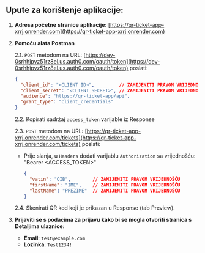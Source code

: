 ## Upute za korištenje aplikacije:

1. **Adresa početne stranice aplikacije:** [https://qr-ticket-app-xrrj.onrender.com](https://qr-ticket-app-xrrj.onrender.com)

2. **Pomoću alata Postman**

   2.1. `POST` metodom na URL: [https://dev-0srhhjpvz51rz8el.us.auth0.com/oauth/token](https://dev-0srhhjpvz51rz8el.us.auth0.com/oauth/token) poslati:
     ```json
     {
       "client_id": "<CLIENT ID>",         // ZAMIJENITI PRAVOM VRIJEDNOŠĆU
       "client_secret": "<CLIENT SECRET>", // ZAMIJENITI PRAVOM VRIJEDNOŠĆU
       "audience": "https://qr-ticket-app/api",
       "grant_type": "client_credentials"
     }
     ```
   2.2. Kopirati sadržaj `access_token` varijable iz Response

   2.3. `POST` metodom na URL: [https://qr-ticket-app-xrrj.onrender.com/tickets](https://qr-ticket-app-xrrj.onrender.com/tickets) poslati:
   - Prije slanja, u `Headers` dodati varijablu `Authorization` sa vrijednošću: "Bearer <ACCESS_TOKEN>"

     ```json
     {
       "vatin": "OIB",        // ZAMIJENITI PRAVOM VRIJEDNOŠĆU
       "firstName": "IME",    // ZAMIJENITI PRAVOM VRIJEDNOŠĆU
       "lastName": "PREZIME"  // ZAMIJENITI PRAVOM VRIJEDNOŠĆU
     }
     ```

   2.4. Skenirati QR kod koji je prikazan u Response (tab Preview).

3. **Prijaviti se s podacima za prijavu kako bi se mogla otvoriti stranica s Detaljima ulaznice:** 
     - **Email**: `test@example.com`
     - **Lozinka**: `Test1234!`
